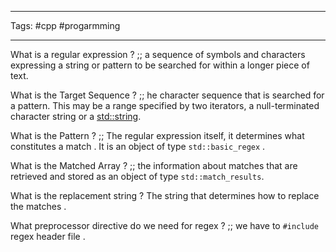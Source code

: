 ___
Tags: #cpp #progarmming 
___

What is a regular expression ? ;;  a sequence of symbols and characters expressing a string or pattern to be searched for within a longer piece of text.

What is the Target Sequence ? ;; he character sequence that is searched for a pattern. This may be a range specified by two iterators, a null-terminated character string or a [std::string](https://en.cppreference.com/w/cpp/string/basic_string "cpp/string/basic string").

What is the Pattern ? ;; The regular expression itself, it determines what constitutes a match . It is an object of type `std::basic_regex` . 

What is the Matched Array ? ;; the information about matches that are retrieved and stored as an object of type `std::match_results`.

What is the replacement string ? The string that determines how to replace the matches . 

What preprocessor directive do we need for regex ? ;; we have to `#include` regex header file . 
